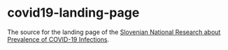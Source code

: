 # covid19-landing-page
The source for the landing page of the [Slovenian National Research about Prevalence of COVID-19 Infections](https://covid19.biolab.si).

